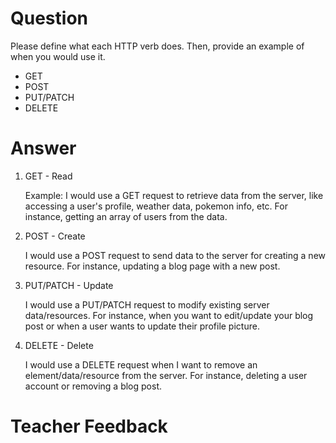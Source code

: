 # Question
Please define what each HTTP verb does. Then, provide an example of when you would use it.

- GET
- POST
- PUT/PATCH
- DELETE

# Answer

1. GET - Read
    
    Example: I would use a GET request to retrieve data from the server, like accessing a user's profile, weather data, pokemon info, etc. For instance, getting an array of users from the data. 

2. POST - Create
  
    I would use a POST request to send data to the server for creating a new resource. For instance, updating a blog page with a new post. 

3. PUT/PATCH - Update

    I would use a PUT/PATCH request to modify existing server data/resources. For instance, when you want to edit/update your blog post or when a user wants to update their profile picture. 

4. DELETE - Delete

    I would use a DELETE request when I want to remove an element/data/resource from the server. For instance, deleting a user account or removing a blog post. 

# Teacher Feedback